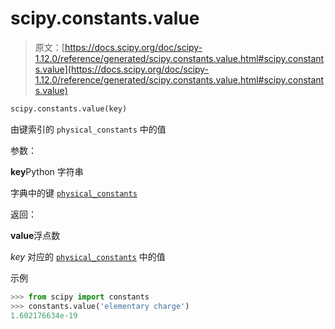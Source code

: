 # scipy.constants.value

> 原文：[https://docs.scipy.org/doc/scipy-1.12.0/reference/generated/scipy.constants.value.html#scipy.constants.value](https://docs.scipy.org/doc/scipy-1.12.0/reference/generated/scipy.constants.value.html#scipy.constants.value)

```py
scipy.constants.value(key)
```

由键索引的 `physical_constants` 中的值

参数：

**key**Python 字符串

字典中的键 [`physical_constants`](../constants.html#scipy.constants.physical_constants "scipy.constants.physical_constants") 

返回：

**value**浮点数

*key* 对应的 [`physical_constants`](../constants.html#scipy.constants.physical_constants "scipy.constants.physical_constants") 中的值

示例

```py
>>> from scipy import constants
>>> constants.value('elementary charge')
1.602176634e-19 
```
